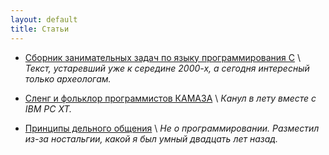 ```yaml
---
layout: default
title: Статьи
---
```


* [Сборник занимательных задач по языку программирования C](c-book-of-problems) \\
  *Текст, устаревший уже к середине 2000-х, а сегодня интересный только археологам.*

* [Сленг и фольклор программистов КАМАЗА](slang) \\
  *Канул в лету вместе с IBM PC XT.*

* [Принципы дельного общения](efficient-communication-principles) \\
  *Не о программировании. Разместил из-за ностальгии, какой я был умный двадцать лет назад.*
